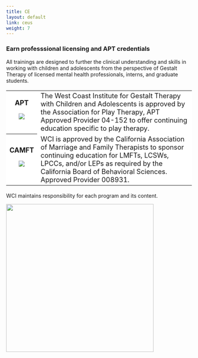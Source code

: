 ```yaml
---
title: CE
layout: default
link: ceus
weight: 7
---
```

<div class="row section-hero">
  <div class="col col-sm-10 col-sm-offset-1">
    <h3 class="header-title">Earn professsional licensing and APT credentials</h3>
    <p>All trainings are designed to further the clinical understanding and skills in working with children and adolescents from the perspective of Gestalt Therapy of licensed mental health professionals, interns, and graduate students.</p>
  </div>
</div>
<div class="row">
  <div class="col col-sm-8 col-sm-offset-2">
    <table class="table table-bordered" style="font-size:1.3em;background-color:#fff;">
      <tr>
        <th class="text-center">
            APT
            <p><img src="/assets/img/apt.jpg" class="img-responsive" /></p>
        </th>
        <td>The West Coast Institute for Gestalt Therapy with Children and Adolescents is approved by the Association for Play Therapy, APT Approved Provider 04-152 to offer continuing education specific to play therapy.</td>
      </tr>
      <tr>
        <th class="text-center">
            CAMFT
            <p><img src="/assets/img/cepa_approved.png" class="img-responsive" /></p>
        </th>
        <td>WCI is approved by the California Association of Marriage and Family Therapists to sponsor continuing education for LMFTs, LCSWs, LPCCs, and/or LEPs as required by the California Board of Behavioral Sciences. Approved Provider 008931.</td>
      </tr>
    </table>
  </div>
</div>
<div class="row">
  <div class="col col-sm-6 col-sm-offset-3 text-center">
    <p>WCI maintains responsibility for each program and its content.</p>
    <img class="watermark" style="position:relative;width:400px;" src="/assets/img/sunlogo.png" />
  </div>
</div>

